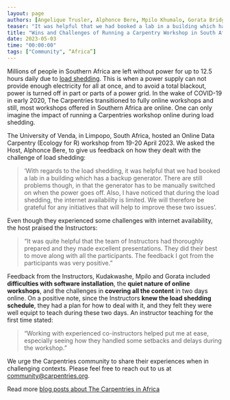 ```yaml
---
layout: page
authors: [Angelique Trusler, Alphonce Bere, Mpilo Khumalo, Gorata Bridget Malose]
teaser: "It was helpful that we had booked a lab in a building which has a backup generator"
title: "Wins and Challenges of Running a Carpentry Workshop in South Africa during Load shedding"
date: 2023-05-03
time: "00:00:00"
tags: ["Community", “Africa”]
---
```


Millions of people in Southern Africa are left without power for up to 12.5 hours daily due to [load shedding](https://en.wikipedia.org/wiki/South_African_energy_crisis). This is when a power supply can not provide enough electricity for all at once, and to 
avoid a total blackout, power is turned off in part or parts of a power grid. In the wake of COVID-19 in early 2020, The Carpentries transitioned to 
fully online workshops and still, most workshops offered in Southern Africa are online. One can only imagine the impact of running a Carpentries 
workshop online during load shedding. 

The University of Venda, in Limpopo, South Africa, hosted an Online Data Carpentry (Ecology for R) workshop from 19-20 April 2023. We asked the Host, 
Alphonce Bere, to give us feedback on how they dealt with the challenge of load shedding: 

>‘With regards to the load shedding, it was helpful that we had booked a lab in a building which has a backup generator. There are still problems though, 
in that the generator has to be manually switched on when the power goes off. Also, I have noticed that during the load shedding, the internet 
availability is limited. We will therefore be grateful for any initiatives that will help to improve these two issues’.

Even though they experienced some challenges with internet availability, the host praised the Instructors: 

>“It was quite helpful that the team of Instructors had thoroughly prepared and they made excellent presentations. They did their best to move along 
with all the participants. The feedback I got from the participants was very positive.”

Feedback from the Instructors, Kudakwashe, Mpilo and Gorata included **difficulties with software installation**, the **quiet nature of online workshops**, and the challenges in **covering all the content** in two days online. On a positive note, since the Instructors **knew the load shedding schedule**, they had a plan for how to deal with it, and 
they felt they were well equipt to teach during these two days. An instructor teaching for the first time stated: 

>“Working with experienced co-instructors helped put me at ease, especially seeing how they handled some setbacks and delays during the workshop.”

We urge the Carpentries community to share their experiences when in challenging contexts. Please feel free to reach out to us at 
[community@carpentries.org](mailto:community@carpentries.org). 

Read more [blog posts about The Carpentries in Africa](https://carpentries.org/posts-by-tags/#blog-tag-africa)









